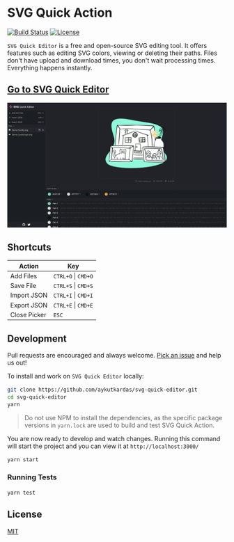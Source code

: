 # SVG Quick Action

[![Build Status](https://github.com/aykutkardas/svg-quick-editor/workflows/build/badge.svg?color=%25234fc921)](https://github.com/aykutkardas/svg-quick-editor/actions)
[![License](https://img.shields.io/badge/License-MIT-green.svg?color=%234fc921)](https://opensource.org/licenses/MIT)

`SVG Quick Editor` is a free and open-source SVG editing tool. It offers features such as editing
SVG colors, viewing or deleting their paths. Files don't have upload and download times, you don't
wait processing times. Everything happens instantly.

## [Go to **SVG Quick Editor**](https://svg-quick-editor.surge.sh/)

![Preview](/preview.png)

## Shortcuts

| Action       | Key                 |
| ------------ | ------------------- |
| Add Files    | `CTRL+O` \| `CMD+O` |
| Save File    | `CTRL+S` \| `CMD+S` |
| Import JSON  | `CTRL+I` \| `CMD+I` |
| Export JSON  | `CTRL+E` \| `CMD+E` |
| Close Picker | `ESC`               |

## Development

Pull requests are encouraged and always welcome.
[Pick an issue](https://github.com/aykutkardas/svg-quick-editor/issues?q=is%3Aissue+is%3Aopen+sort%3Aupdated-desc)
and help us out!

To install and work on `SVG Quick Editor` locally:

```bash
git clone https://github.com/aykutkardas/svg-quick-editor.git
cd svg-quick-editor
yarn
```

> Do not use NPM to install the dependencies, as the specific package versions in `yarn.lock` are
> used to build and test SVG Quick Action.

You are now ready to develop and watch changes. Running this command will start the project and you
can view it at `http://localhost:3000/`

```bash
yarn start
```

### Running Tests

```bash
yarn test
```

## License

[MIT](LICENSE)

